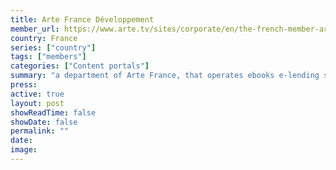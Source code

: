 ```yaml
---
title: Arte France Développement
member_url: https://www.arte.tv/sites/corporate/en/the-french-member-arte-france/
country: France
series: ["country"] 
tags: ["members"]
categories: ["Content portals"]
summary: "a department of Arte France, that operates ebooks e-lending solutions for public libraries."
press:
active: true
layout: post
showReadTime: false
showDate: false
permalink: ""
date: 
image: 
---
```

